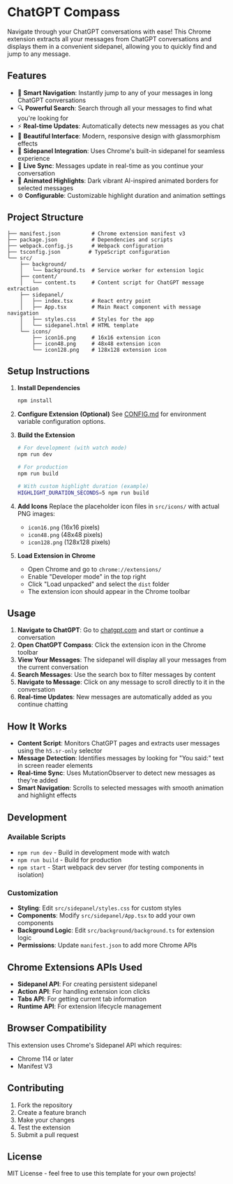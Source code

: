 # ChatGPT Compass

Navigate through your ChatGPT conversations with ease! This Chrome extension extracts all your messages from ChatGPT conversations and displays them in a convenient sidepanel, allowing you to quickly find and jump to any message.

## Features

- 🧭 **Smart Navigation**: Instantly jump to any of your messages in long ChatGPT conversations
- 🔍 **Powerful Search**: Search through all your messages to find what you're looking for
- ⚡ **Real-time Updates**: Automatically detects new messages as you chat
- 🎨 **Beautiful Interface**: Modern, responsive design with glassmorphism effects
- 📱 **Sidepanel Integration**: Uses Chrome's built-in sidepanel for seamless experience
- 🔄 **Live Sync**: Messages update in real-time as you continue your conversation
- 🌈 **Animated Highlights**: Dark vibrant AI-inspired animated borders for selected messages
- ⚙️ **Configurable**: Customizable highlight duration and animation settings

## Project Structure

```
├── manifest.json          # Chrome extension manifest v3
├── package.json           # Dependencies and scripts
├── webpack.config.js      # Webpack configuration
├── tsconfig.json         # TypeScript configuration
└── src/
    ├── background/
    │   └── background.ts  # Service worker for extension logic
    ├── content/
    │   └── content.ts     # Content script for ChatGPT message extraction
    ├── sidepanel/
    │   ├── index.tsx      # React entry point
    │   ├── App.tsx        # Main React component with message navigation
    │   ├── styles.css     # Styles for the app
    │   └── sidepanel.html # HTML template
    └── icons/
        ├── icon16.png     # 16x16 extension icon
        ├── icon48.png     # 48x48 extension icon
        └── icon128.png    # 128x128 extension icon
```

## Setup Instructions

1. **Install Dependencies**
   ```bash
   npm install
   ```

2. **Configure Extension (Optional)**
   See [CONFIG.md](CONFIG.md) for environment variable configuration options.

3. **Build the Extension**
   ```bash
   # For development (with watch mode)
   npm run dev

   # For production
   npm run build

   # With custom highlight duration (example)
   HIGHLIGHT_DURATION_SECONDS=5 npm run build
   ```

4. **Add Icons**
   Replace the placeholder icon files in `src/icons/` with actual PNG images:
   - `icon16.png` (16x16 pixels)
   - `icon48.png` (48x48 pixels)
   - `icon128.png` (128x128 pixels)

5. **Load Extension in Chrome**
   - Open Chrome and go to `chrome://extensions/`
   - Enable "Developer mode" in the top right
   - Click "Load unpacked" and select the `dist` folder
   - The extension icon should appear in the Chrome toolbar

## Usage

1. **Navigate to ChatGPT**: Go to [chatgpt.com](https://chatgpt.com) and start or continue a conversation
2. **Open ChatGPT Compass**: Click the extension icon in the Chrome toolbar
3. **View Your Messages**: The sidepanel will display all your messages from the current conversation
4. **Search Messages**: Use the search box to filter messages by content
5. **Navigate to Message**: Click on any message to scroll directly to it in the conversation
6. **Real-time Updates**: New messages are automatically added as you continue chatting

## How It Works

- **Content Script**: Monitors ChatGPT pages and extracts user messages using the `h5.sr-only` selector
- **Message Detection**: Identifies messages by looking for "You said:" text in screen reader elements
- **Real-time Sync**: Uses MutationObserver to detect new messages as they're added
- **Smart Navigation**: Scrolls to selected messages with smooth animation and highlight effects

## Development

### Available Scripts

- `npm run dev` - Build in development mode with watch
- `npm run build` - Build for production
- `npm start` - Start webpack dev server (for testing components in isolation)

### Customization

- **Styling**: Edit `src/sidepanel/styles.css` for custom styles
- **Components**: Modify `src/sidepanel/App.tsx` to add your own components
- **Background Logic**: Edit `src/background/background.ts` for extension logic
- **Permissions**: Update `manifest.json` to add more Chrome APIs

## Chrome Extensions APIs Used

- **Sidepanel API**: For creating persistent sidepanel
- **Action API**: For handling extension icon clicks
- **Tabs API**: For getting current tab information
- **Runtime API**: For extension lifecycle management

## Browser Compatibility

This extension uses Chrome's Sidepanel API which requires:
- Chrome 114 or later
- Manifest V3

## Contributing

1. Fork the repository
2. Create a feature branch
3. Make your changes
4. Test the extension
5. Submit a pull request

## License

MIT License - feel free to use this template for your own projects! 